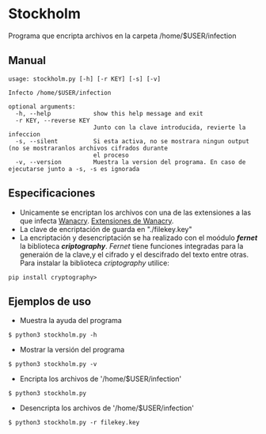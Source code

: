 # Stockholm
Programa que encripta archivos en la carpeta /home/$USER/infection

## Manual
```
usage: stockholm.py [-h] [-r KEY] [-s] [-v]

Infecto /home/$USER/infection

optional arguments:
  -h, --help            show this help message and exit
  -r KEY, --reverse KEY
                        Junto con la clave introducida, revierte la infeccion
  -s, --silent          Si esta activa, no se mostrara ningun output (no se mostraranlos archivos cifrados durante
                        el proceso
  -v, --version         Muestra la version del programa. En caso de ejecutarse junto a -s, -s es ignorada
```

## Especificaciones
- Unicamente se encriptan los archivos con una de las extensiones a las que infecta [Wanacry](https://www.kaspersky.es/resource-center/threats/ransomware-wannacry). [Extensiones de Wanacry](https://gist.github.com/xpn/facb5692980c14df272b16a4ee6a29d5).
- La clave de encriptación de guarda en "./filekey.key"
- La encriptación y desencriptación se ha realizado con el moódulo ***fernet*** la biblioteca ***criptography***. *Fernet* tiene funciones integradas para la generaión de la clave,y el cifrado y el descifrado del texto entre otras. Para instalar la biblioteca *criptography* utilice: 
```
pip install cryptography>
```

## Ejemplos de uso
- Muestra la ayuda del programa
```
$ python3 stockholm.py -h
```
- Mostrar la versión del programa
```
$ python3 stockholm.py -v
```
- Encripta los archivos de '/home/$USER/infection'
```
$ python3 stockholm.py
```
- Desencripta los archivos de '/home/$USER/infection'
```
$ python3 stockholm.py -r filekey.key
```
